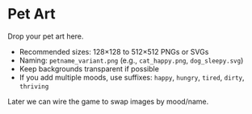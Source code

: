 # Pet Art

Drop your pet art here.

- Recommended sizes: 128×128 to 512×512 PNGs or SVGs
- Naming: `petname_variant.png` (e.g., `cat_happy.png`, `dog_sleepy.svg`)
- Keep backgrounds transparent if possible
- If you add multiple moods, use suffixes: `happy`, `hungry`, `tired`, `dirty`, `thriving`

Later we can wire the game to swap images by mood/name. 